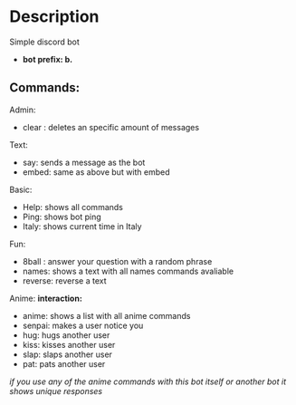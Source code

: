 # Description
Simple discord bot
 - **bot prefix: b.**

## Commands: 
Admin:
  - clear <quantity>: deletes an specific amount of messages

Text:
  - say: sends a message as the bot
  - embed: same as above but with embed
  
Basic:
  - Help: shows all commands
  - Ping: shows bot ping
  - Italy: shows current time in Italy
  
Fun:
  - 8ball <question>: answer your question with a random phrase
  - names: shows a text with all names commands avaliable
  - reverse: reverse a text
 
Anime:
  **interaction:**
  - anime: shows a list with all anime commands
  - senpai: makes a user notice you
  - hug: hugs another user
  - kiss: kisses another user
  - slap: slaps another user
  - pat: pats another user

  *if you use any of the anime commands with this bot itself or another bot it shows unique responses*
